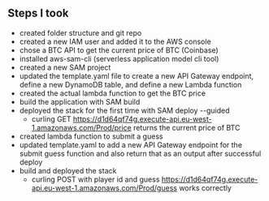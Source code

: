 ## Steps I took
- created folder structure and git repo
- created a new IAM user and added it to the AWS console
- chose a BTC API to get the current price of BTC (Coinbase)
- installed aws-sam-cli (serverless application model cli tool)
- created a new SAM project
- updated the template.yaml file to create a new API Gateway endpoint, define a new DynamoDB table, and define a new Lambda function
- created the actual lambda function to get the BTC price
- build the application with SAM build
- deployed the stack for the first time with SAM deploy --guided
  - curling GET https://d1d64qf74g.execute-api.eu-west-1.amazonaws.com/Prod/price  returns the current price of BTC
- created lambda function to submit a guess
- updated template.yaml to add a new API Gateway endpoint for the submit guess function and also return that as an output after successful deploy
- build and deployed the stack
  - curling POST with player id and guess https://d1d64qf74g.execute-api.eu-west-1.amazonaws.com/Prod/guess works correctly